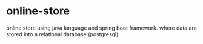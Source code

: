 # online-store
online store using java language and spring boot framework. where data are stored into a relational database (postgresql)
